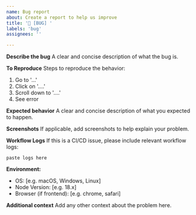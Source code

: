 ```yaml
---
name: Bug report
about: Create a report to help us improve
title: '🐛 [BUG] '
labels: 'bug'
assignees: ''

---
```


**Describe the bug**
A clear and concise description of what the bug is.

**To Reproduce**
Steps to reproduce the behavior:
1. Go to '...'
2. Click on '....'
3. Scroll down to '....'
4. See error

**Expected behavior**
A clear and concise description of what you expected to happen.

**Screenshots**
If applicable, add screenshots to help explain your problem.

**Workflow Logs**
If this is a CI/CD issue, please include relevant workflow logs:
```
paste logs here
```

**Environment:**
 - OS: [e.g. macOS, Windows, Linux]
 - Node Version: [e.g. 18.x]
 - Browser (if frontend): [e.g. chrome, safari]

**Additional context**
Add any other context about the problem here.